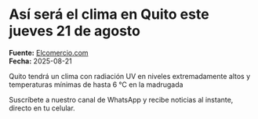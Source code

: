 # Así será el clima en Quito este jueves 21 de agosto

**Fuente:** [Elcomercio.com](https://www.elcomercio.com/actualidad/quito/asi-sera-clima-quito-jueves-21-de-agosto/)  
**Fecha:** 2025-08-21

Quito tendrá un clima con radiación UV en niveles extremadamente altos y temperaturas mínimas de hasta 6 °C en la madrugada

Suscríbete a nuestro canal de WhatsApp y recibe noticias al instante, directo en tu celular.
